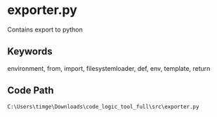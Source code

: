 # exporter.py

Contains export to python

## Keywords

environment, from, import, filesystemloader, def, env, template, return

## Code Path

`C:\Users\timge\Downloads\code_logic_tool_full\src\exporter.py`

